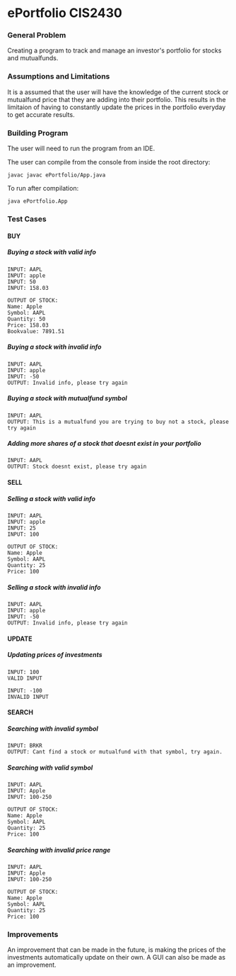 # ePortfolio CIS2430

### General Problem

Creating a program to track and manage an investor's portfolio for stocks and mutualfunds.

### Assumptions and Limitations

It is a assumed that the user will have the knowledge of the current stock or mutualfund price that they are adding into their portfolio. This results in the limitaion of having to constantly update the prices in the portfolio everyday to get accurate results.

### Building Program

The user will need to run the program from an IDE.

The user can compile from the console from inside the root directory:

`javac javac ePortfolio/App.java`

To run after compilation:

`java ePortfolio.App`

### Test Cases

#### **BUY**

##### **Buying a stock with valid info**

```
INPUT: AAPL
INPUT: apple
INPUT: 50
INPUT: 158.03

OUTPUT OF STOCK:
Name: Apple
Symbol: AAPL
Quantity: 50
Price: 158.03
Bookvalue: 7891.51
```

##### **Buying a stock with invalid info**

```
INPUT: AAPL
INPUT: apple
INPUT: -50
OUTPUT: Invalid info, please try again
```

##### **Buying a stock with mutualfund symbol**

```
INPUT: AAPL
OUTPUT: This is a mutualfund you are trying to buy not a stock, please try again
```

##### **Adding more shares of a stock that doesnt exist in your portfolio**

```
INPUT: AAPL
OUTPUT: Stock doesnt exist, please try again
```

#### **SELL**

##### **Selling a stock with valid info**

```
INPUT: AAPL
INPUT: apple
INPUT: 25
INPUT: 100

OUTPUT OF STOCK:
Name: Apple
Symbol: AAPL
Quantity: 25
Price: 100
```

##### **Selling a stock with invalid info**

```
INPUT: AAPL
INPUT: apple
INPUT: -50
OUTPUT: Invalid info, please try again
```

#### **UPDATE**

##### **Updating prices of investments**

```
INPUT: 100
VALID INPUT

INPUT: -100
INVALID INPUT
```

#### **SEARCH**

##### **Searching with invalid symbol**

```
INPUT: BRKR
OUTPUT: Cant find a stock or mutualfund with that symbol, try again.
```

##### **Searching with valid symbol**

```
INPUT: AAPL
INPUT: Apple
INPUT: 100-250

OUTPUT OF STOCK:
Name: Apple
Symbol: AAPL
Quantity: 25
Price: 100
```

##### **Searching with invalid price range**

```
INPUT: AAPL
INPUT: Apple
INPUT: 100-250

OUTPUT OF STOCK:
Name: Apple
Symbol: AAPL
Quantity: 25
Price: 100
```

### Improvements

An improvement that can be made in the future, is making the prices of the investments automatically update on their own. A GUI can also be made as an improvement.
